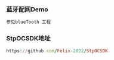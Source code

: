 ### 蓝牙配网Demo

```ruby
参见blueTooth 工程
```

### StpOCSDK地址
```ruby
https://github.com/Felix-2022/StpOCSDK
```
